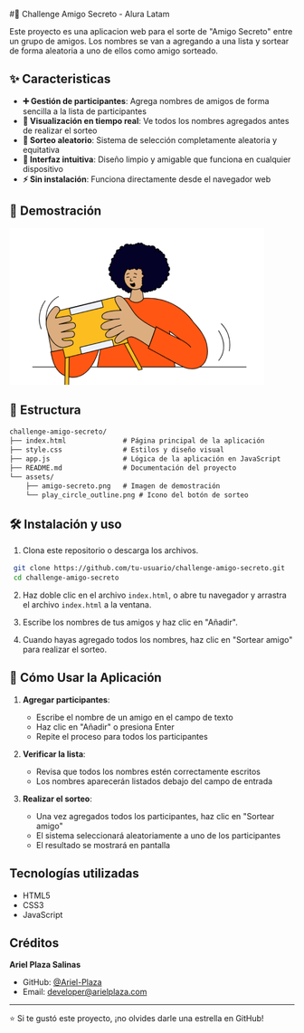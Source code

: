 #🎁 Challenge Amigo Secreto - Alura Latam

Este proyecto es una aplicacion web para el sorte de "Amigo Secreto" entre un grupo de amigos. Los nombres se van a agregando a una lista y sortear de forma aleatoria a uno de ellos como amigo sorteado.

## ✨ Caracteristicas

- **➕ Gestión de participantes**: Agrega nombres de amigos de forma sencilla a la lista de participantes
- **👥 Visualización en tiempo real**: Ve todos los nombres agregados antes de realizar el sorteo
- **🎲 Sorteo aleatorio**: Sistema de selección completamente aleatoria y equitativa
- **🎨 Interfaz intuitiva**: Diseño limpio y amigable que funciona en cualquier dispositivo
- **⚡ Sin instalación**: Funciona directamente desde el navegador web

## 🚀 Demostración

![Amigo Secreto Demo](assets/amigo-secreto.png)

## 📁 Estructura

```
challenge-amigo-secreto/
├── index.html              # Página principal de la aplicación
├── style.css               # Estilos y diseño visual
├── app.js                  # Lógica de la aplicación en JavaScript
├── README.md               # Documentación del proyecto
└── assets/
    ├── amigo-secreto.png   # Imagen de demostración
    └── play_circle_outline.png # Icono del botón de sorteo
```


## 🛠️ Instalación y uso



  1. Clona este repositorio o descarga los archivos.
  ```bash
   git clone https://github.com/tu-usuario/challenge-amigo-secreto.git
   cd challenge-amigo-secreto
   ```

  2. Haz doble clic en el archivo `index.html`, o abre tu navegador 
    y arrastra el archivo `index.html` a la ventana.

  3. Escribe los nombres de tus amigos y haz clic en "Añadir".
  4. Cuando hayas agregado todos los nombres, haz clic en 
    "Sortear  amigo" para realizar el sorteo.

## 📝 Cómo Usar la Aplicación

1. **Agregar participantes**:
   - Escribe el nombre de un amigo en el campo de texto
   - Haz clic en "Añadir" o presiona Enter
   - Repite el proceso para todos los participantes

2. **Verificar la lista**:
   - Revisa que todos los nombres estén correctamente escritos
   - Los nombres aparecerán listados debajo del campo de entrada

3. **Realizar el sorteo**:
   - Una vez agregados todos los participantes, haz clic en "Sortear amigo"
   - El sistema seleccionará aleatoriamente a uno de los participantes
   - El resultado se mostrará en pantalla

## Tecnologías utilizadas

- HTML5
- CSS3
- JavaScript

## Créditos


**Ariel Plaza Salinas**
- GitHub: [@Ariel-Plaza](https://github.com/Ariel-Plaza)
- Email: developer@arielplaza.com

---

⭐ Si te gustó este proyecto, ¡no olvides darle una estrella en GitHub!

